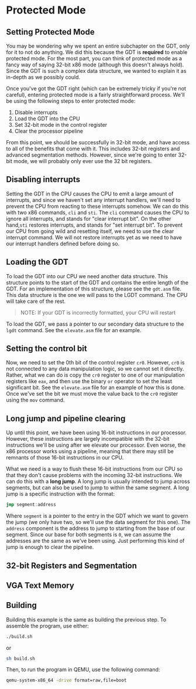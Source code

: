 # Protected Mode

## Setting Protected Mode

You may be wondering why we spent an entire subchapter on the GDT,
only for it to not do anything. We did this because the GDT is
**required** to enable protected mode. For the most part, you can
think of protected mode as a fancy way of saying 32-bit x86 mode
(although this doesn't always hold). Since the GDT is such a complex
data structure, we wanted to explain it as in-depth as we possibly
could.

Once you've got the GDT right (which can be extremely tricky if
you're not careful), entering protected mode is a fairly straightforward
process. We'll be using the following steps to enter protected mode:

1. Disable interrupts
2. Load the GDT into the CPU
3. Set 32-bit mode in the control register
4. Clear the processor pipeline

From this point, we should be successfully in 32-bit mode, and have
access to all of the benefits that come with it. This includes 32-bit
registers and advanced segmentation methods. However, since we're going
to enter 32-bit mode, we will probably only ever use the 32 bit registers.

## Disabling interrupts

Setting the GDT in the CPU causes the CPU to emit a large amount of interrupts,
and since we haven't set any interrupt handlers, we'll need to prevent the CPU
from reacting to these interrupts somehow. We can do this with two x86 commands,
`cli` and `sti`. The `cli` command causes the CPU to ignore all interrupts, and
stands for "clear interrupt bit". On the other hand,`sti` restores interrupts,
and stands for "set interrupt bit". To prevent our CPU from going wild and
resetting itself, we need to use the clear interrupt command. We will not restore
interrupts yet as we need to have our interrupt handlers defined before doing so.

## Loading the GDT

To load the GDT into our CPU we need another data structure. This structure points
to the start of the GDT and contains the entire length of the GDT. For an
implementation of this structure, please see the `gdt.asm` file. This data
structure is the one we will pass to the LGDT command. The CPU will take care of
the rest.

> NOTE: If your GDT is incorrectly formatted, your CPU will restart

To load the GDT, we pass a pointer to our secondary data structure to the `lgdt`
command. See the `elevate.asm` file for an example.

## Setting the control bit

Now, we need to set the 0th bit of the control register `cr0`. However, `cr0`
is not connected to any data manipulation logic, so we cannot set it directly.
Rather, what we can do is copy the `cr0` register to one of our manipulation
registers like `eax`, and then use the binary `or` operator to set the least
significant bit. See the `elevate.asm` file for an example of how this is
done. Once we've set the bit we must move the value back to the `cr0` register
using the `mov` command.

## Long jump and pipeline clearing

Up until this point, we have been using 16-bit instructions in our processor.
However, these instructions are largely incompatible with the 32-bit instructions
we'll be using after we elevate our processor. Even worse, the x86 processor works
using a pipeline, meaning that there may still be remnants of those 16-bit
instructions in our CPU.

What we need is a way to flush these 16-bit instructions from our CPU so that
they don't cause problems with the incoming 32-bit instructions. We can do this
with a **long jump**. A long jump is usually intended to jump across segments,
but can also be used to jump to within the same segment. A long jump is a specific
instruction with the format:

```asm
jmp segment:address
```

Where `segment` is a pointer to the entry in the GDT which we want to govern the
jump (we only have two, so we'll use the data segment for this one). The
`address` component is the address to jump to starting from the base of our
segment. Since our base for both segments is `0`, we can assume the addresses
are the same as we've been using. Just performing this kind of jump is enough
to clear the pipeline.

## 32-bit Registers and Segmentation

## VGA Text Memory

## Building

Building this example is the same as building the previous step. To
assemble the program, use either:

```sh
./build.sh
```

or

```sh
sh build.sh
```

Then, to run the program in QEMU, use the following command:

```sh
qemu-system-x86_64 -drive format=raw,file=boot
```
